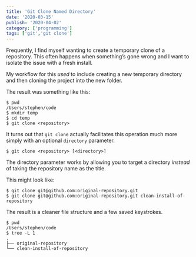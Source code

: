 ```yaml
---
title: 'Git Clone Named Directory'
date: '2020-03-15'
publish: '2020-04-02'
category: ['programming']
tags: ['git','git clone']
---
```

Frequently, I find myself wanting to create a temporary clone of a repository. This often happens when something’s gone wrong and I want to isolate the issue with a fresh install.

My workflow for this _used_ to include creating a new temporary directory and then cloning the project into the new folder.

The result was something like this:
```shell
$ pwd
/Users/stephen/code
$ mkdir temp
$ cd temp
$ git clone <repository>
```

It turns out that `git clone` actually facilitates this operation much more simply with an optional `directory` parameter. 

```shell
$ git clone <repository> [<directory>]
```

The directory parameter works by allowing you to target a directory _instead_ of taking the repository name as the title.

This might look like:

```shell
$ git clone git@github.com:original-repository.git
$ git clone git@github.com:original-repository.git clean-install-of-repository
```

The result is a cleaner file structure and a few saved keystrokes.
```shell
$ pwd
/Users/stephen/code
$ tree -L 1
.
├── original-repository
└── clean-install-of-repository
```

